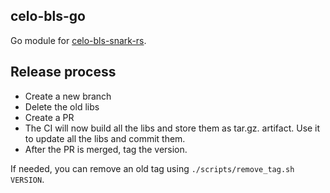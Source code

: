 celo-bls-go
-----------

Go module for [celo-bls-snark-rs](https://github.com/celo-org/celo-bls-snark-rs/).

## Release process

* Create a new branch
* Delete the old libs
* Create a PR
* The CI will now build all the libs and store them as tar.gz. artifact. Use it to update all the libs and commit them.
* After the PR is merged, tag the version.

If needed, you can remove an old tag using `./scripts/remove_tag.sh VERSION`.
